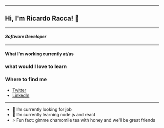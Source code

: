 

<!--
**raccaricardo/raccaricardo** is a ✨ _special_ ✨ repository because its `README.md` (this file) appears on your GitHub profile.

Here are some ideas to get you started:

- 🔭 I’m currently working on ...
- 🌱 I’m currently learning ...
- 👯 I’m looking to collaborate on ...
- 🤔 I’m looking for help with ...
- 💬 Ask me about ...
- 📫 How to reach me: ...
- 😄 Pronouns: ...
- ⚡ Fun fact: ...
-->
---
## Hi, I'm Ricardo Racca! 👋

---
#### *Software Developer*
---
#### What I'm working currently at/as


### what would I love to learn

### Where to find me
+ [Twitter](http://www.twitter.com)
+ [LinkedIn](http://www.linkedin.com)


---
- 🔭 I’m currently looking for job
- 🌱 I’m currently learning node.js and react
- ⚡ Fun fact: gimme chamomile tea with honey and we'll be great friends
 
